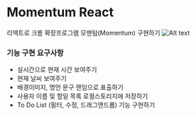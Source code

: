 # Momentum React

리액트로 크롬 확장프로그램 모멘텀(Momentum) 구현하기
![Alt text](/path/to/img.jpg "Optional title")


### 기능 구현 요구사항

* 실시간으로 현재 시간 보여주기 
* 현재 날씨 보여주기
* 배경이미지, 명언 문구 랜덤으로 표출하기
* 사용자 이름 및 할일 목록 로컬스토리지에 저장하기
* To Do List (필터, 수정, 드래그앤드롭) 기능 구현하기



